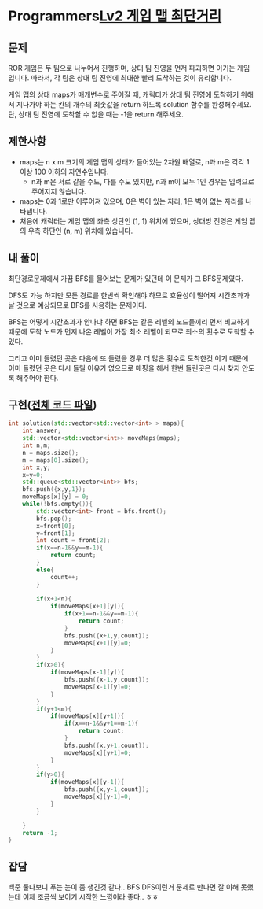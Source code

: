 # Programmers[Lv2 게임 맵 최단거리](https://programmers.co.kr/learn/courses/30/lessons/1844)
## 문제
 ROR 게임은 두 팀으로 나누어서 진행하며, 상대 팀 진영을 먼저 파괴하면 이기는 게임입니다. 따라서, 각 팀은 상대 팀 진영에 최대한 빨리 도착하는 것이 유리합니다.
 
 게임 맵의 상태 maps가 매개변수로 주어질 때, 캐릭터가 상대 팀 진영에 도착하기 위해서 지나가야 하는 칸의 개수의 최솟값을 return 하도록 solution 함수를 완성해주세요. 단, 상대 팀 진영에 도착할 수 없을 때는 -1을 return 해주세요.

## 제한사항 
* maps는 n x m 크기의 게임 맵의 상태가 들어있는 2차원 배열로, n과 m은 각각 1 이상 100 이하의 자연수입니다.
    * n과 m은 서로 같을 수도, 다를 수도 있지만, n과 m이 모두 1인 경우는 입력으로 주어지지 않습니다.
* maps는 0과 1로만 이루어져 있으며, 0은 벽이 있는 자리, 1은 벽이 없는 자리를 나타냅니다.
* 처음에 캐릭터는 게임 맵의 좌측 상단인 (1, 1) 위치에 있으며, 상대방 진영은 게임 맵의 우측 하단인 (n, m) 위치에 있습니다.


## 내 풀이
 최단경로문제에서 가끔 BFS를 물어보는 문제가 있던데 이 문제가 그 BFS문제였다.

 DFS도 가능 하지만 모든 경로를 한번씩 확인해야 하므로 효율성이 떨어져 시간초과가 날 것으로 예상되므로 BFS를 사용하는 문제이다.

 BFS는 어떻게 시간초과가 안나냐 하면 BFS는 같은 레벨의 노드들끼리 먼저 비교하기 때문에 도착 노드가 먼저 나온 레벨이 가장 최소 레벨이 되므로 최소의 횟수로 도착할 수 있다.

 그리고 이미 들렸던 곳은 다음에 또 들렸을 경우 더 많은 횟수로 도착한것 이기 때문에 이미 들렸던 곳은 다시 들릴 이유가 없으므로 매핑을 해서 한번 들린곳은 다시 찾지 안도록 해주어야 한다. 

## 구현([전체 코드 파일](/programmers/폴더이름/코드파일))
``` C++
int solution(std::vector<std::vector<int> > maps){
	int answer;
	std::vector<std::vector<int>> moveMaps(maps);
	int n,m;
	n = maps.size();
	m = maps[0].size();
	int x,y;
	x=y=0;
	std::queue<std::vector<int>> bfs;
	bfs.push({x,y,1});
	moveMaps[x][y] = 0;
	while(!bfs.empty()){
		std::vector<int> front = bfs.front();
		bfs.pop();
		x=front[0];
		y=front[1];
		int count = front[2];
		if(x==n-1&&y==m-1){
			return count;
		}
		else{
			count++;
		}
		
		if(x+1<n){
			if(moveMaps[x+1][y]){
				if(x+1==n-1&&y==m-1){
					return count;
				}
				bfs.push({x+1,y,count});
				moveMaps[x+1][y]=0;
			}
		}
		if(x>0){
			if(moveMaps[x-1][y]){
				bfs.push({x-1,y,count});
				moveMaps[x-1][y]=0;
			}
		}
		if(y+1<m){
			if(moveMaps[x][y+1]){
				if(x==n-1&&y+1==m-1){
					return count;
				}
				bfs.push({x,y+1,count});
				moveMaps[x][y+1]=0;
			}
		}
		if(y>0){
			if(moveMaps[x][y-1]){
				bfs.push({x,y-1,count});
				moveMaps[x][y-1]=0;
			}
		}

	}
	return -1;
}

```

## 잡담
 백준 풀다보니 푸는 눈이 좀 생긴것 같다.. BFS DFS이런거 문제로 만나면 잘 이해 못했는데 이제 조금씩 보이기 시작한 느낌이라 좋다.. ㅎㅎ